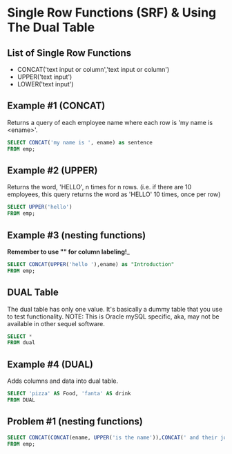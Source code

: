 # Single Row Functions (SRF) & Using The Dual Table

## List of Single Row Functions
- CONCAT('text input or column','text input or column')
- UPPER('text input')
- LOWER('text input') 

## Example #1 (CONCAT)
Returns a query of each employee name where each row is 'my name is \<ename\>'.
```sql
SELECT CONCAT('my name is ', ename) as sentence
FROM emp;
```

## Example #2 (UPPER)
Returns the word, 'HELLO', n times for n rows. (i.e. if there are 10 employees, this query returns the word as 'HELLO' 10 times, once per row)
```sql
SELECT UPPER('hello')
FROM emp;
```

## Example #3 (nesting functions)
__Remember to use "" for column labeling!___
```sql
SELECT CONCAT(UPPER('hello '),ename) as "Introduction"
FROM emp;
```

## DUAL Table
The dual table has only one value. It's basically a dummy table that you use to test functionality. NOTE: This is Oracle mySQL specific, aka, may not be available in other sequel software.
```sql
SELECT *
FROM dual
```

## Example #4 (DUAL)
Adds columns and data into dual table.
```sql
SELECT 'pizza' AS Food, 'fanta' AS drink
FROM DUAL
```

## Problem #1 (nesting functions)
```sql
SELECT CONCAT(CONCAT(ename, UPPER('is the name')),CONCAT(' and their job is: ',job)) as "function call"
FROM emp;
```